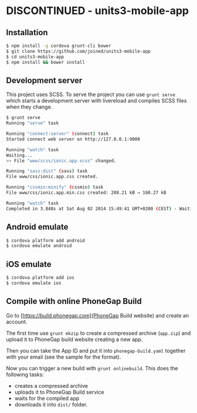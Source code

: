 DISCONTINUED - units3-mobile-app
=====================

## Installation

```bash
$ npm install -g cordova grunt-cli bower
$ git clone https://github.com/joined/units3-mobile-app
$ cd units3-mobile-app
$ npm install && bower install
```

## Development server

This project uses SCSS. To serve the project you can use `grunt serve` which starts a development server
with livereload and compiles SCSS files when they change.

```bash
$ grunt serve
Running "serve" task

Running "connect:server" (connect) task
Started connect web server on http://127.0.0.1:9000

Running "watch" task
Waiting...
>> File "www/scss/ionic.app.scss" changed.

Running "sass:dist" (sass) task
File www/css/ionic.app.css created.

Running "cssmin:minify" (cssmin) task
File www/css/ionic.app.min.css created: 208.21 kB → 160.27 kB

Running "watch" task
Completed in 3.848s at Sat Aug 02 2014 15:49:41 GMT+0200 (CEST) - Waiting...
```

## Android emulate

```bash
$ cordova platform add android
$ cordova emulate android
```

## iOS emulate

```bash
$ cordova platform add ios
$ cordova emulate ios
```

## Compile with online PhoneGap Build

Go to [https://build.phonegap.com](PhoneGap Build website) and create an account.

The first time use `grunt mkzip` to create a compressed archive (`app.zip`) and upload it to PhoneGap build website
creating a new app.

Then you can take the App ID and put it into `phonegap-build.yaml` together with your email (see the sample for the format).

Now you can trigger a new build with `grunt onlinebuild`. This does the following tasks:

+ creates a compressed archive
+ uploads it to PhoneGap Build service
+ waits for the compiled app
+ downloads it into `dist/` folder.